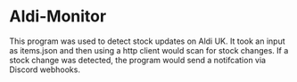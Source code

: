 # Aldi-Monitor

This program was used to detect stock updates on Aldi UK. It took an input as items.json and then using a http client would scan for stock changes. If a stock change was detected, the program would send a notifcation via Discord webhooks.
